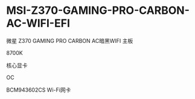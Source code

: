 # MSI-Z370-GAMING-PRO-CARBON-AC-WIFI-EFI

微星 Z370 GAMING PRO CARBON AC暗黑WIFI 主板

8700K

核心显卡

OC

BCM943602CS Wi-Fi网卡

